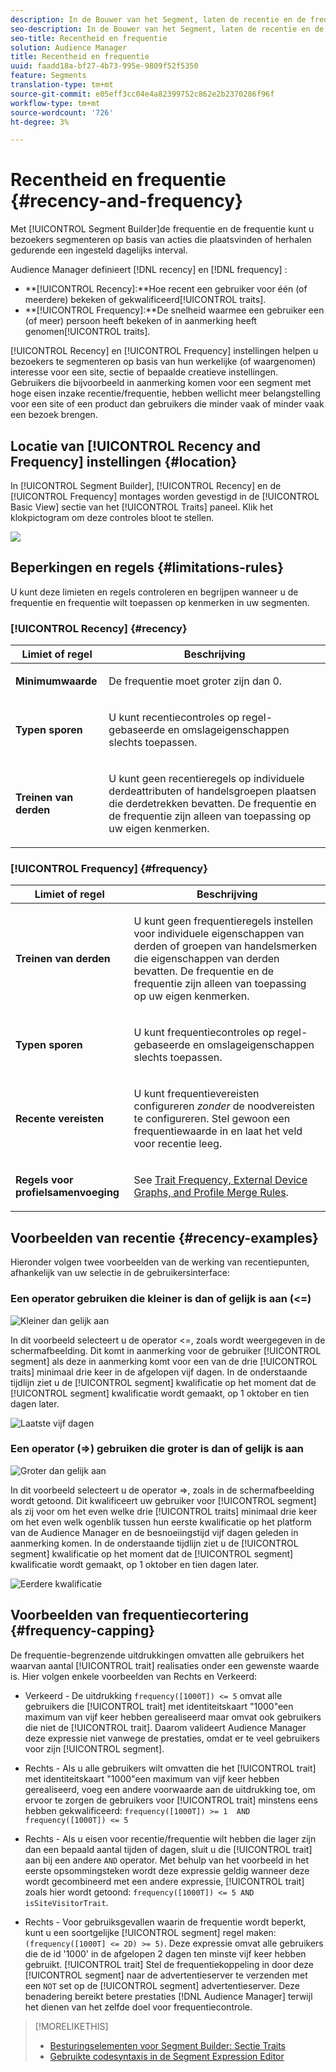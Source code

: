 ```yaml
---
description: In de Bouwer van het Segment, laten de recentie en de frequentie u bezoekers segmenteren die op acties voorkomen of zich over een bepaald dagelijks interval herhalen.
seo-description: In de Bouwer van het Segment, laten de recentie en de frequentie u bezoekers segmenteren die op acties voorkomen of zich over een bepaald dagelijks interval herhalen.
seo-title: Recentheid en frequentie
solution: Audience Manager
title: Recentheid en frequentie
uuid: faadd18a-bf27-4b73-995e-9809f52f5350
feature: Segments
translation-type: tm+mt
source-git-commit: e05eff3cc04e4a82399752c862e2b2370286f96f
workflow-type: tm+mt
source-wordcount: '726'
ht-degree: 3%

---
```



# Recentheid en frequentie {#recency-and-frequency}

Met [!UICONTROL Segment Builder]de frequentie en de frequentie kunt u bezoekers segmenteren op basis van acties die plaatsvinden of herhalen gedurende een ingesteld dagelijks interval.

Audience Manager definieert [!DNL recency] en [!DNL frequency] :

* **[!UICONTROL Recency]:**Hoe recent een gebruiker voor één (of meerdere) bekeken of gekwalificeerd[!UICONTROL traits].
* **[!UICONTROL Frequency]:**De snelheid waarmee een gebruiker een (of meer) persoon heeft bekeken of in aanmerking heeft genomen[!UICONTROL traits].

[!UICONTROL Recency] en [!UICONTROL Frequency] instellingen helpen u bezoekers te segmenteren op basis van hun werkelijke (of waargenomen) interesse voor een site, sectie of bepaalde creatieve instellingen. Gebruikers die bijvoorbeeld in aanmerking komen voor een segment met hoge eisen inzake recentie/frequentie, hebben wellicht meer belangstelling voor een site of een product dan gebruikers die minder vaak of minder vaak een bezoek brengen.

## Locatie van [!UICONTROL Recency and Frequency] instellingen {#location}

In [!UICONTROL Segment Builder], [!UICONTROL Recency] en de [!UICONTROL Frequency] montages worden gevestigd in de [!UICONTROL Basic View] sectie van het [!UICONTROL Traits] paneel. Klik het klokpictogram om deze controles bloot te stellen.

![](assets/recency_frequency.png)

## Beperkingen en regels {#limitations-rules}

U kunt deze limieten en regels controleren en begrijpen wanneer u de frequentie en frequentie wilt toepassen op kenmerken in uw segmenten.

### [!UICONTROL Recency] {#recency}

<table id="table_026064124C694D75B7A960457D50170B"> 
 <thead> 
  <tr> 
   <th colname="col1" class="entry"> Limiet of regel </th> 
   <th colname="col2" class="entry"> Beschrijving </th> 
  </tr> 
 </thead>
 <tbody> 
  <tr> 
   <td colname="col1"> <p> <b>Minimumwaarde</b> </p> </td> 
   <td colname="col2"> <p>De frequentie moet groter zijn dan 0. </p> </td> 
  </tr>
  <tr> 
   <td colname="col1"> <p> <b>Typen sporen</b> </p> </td> 
   <td colname="col2"> <p>U kunt recentiecontroles op regel-gebaseerde en omslageigenschappen slechts toepassen. </p> </td> 
  </tr> 
  <tr> 
   <td colname="col1"> <p> <b>Treinen van derden</b> </p> </td> 
   <td colname="col2"> <p>U kunt geen recentieregels op individuele derdeattributen of handelsgroepen plaatsen die derdetrekken bevatten. De frequentie en de frequentie zijn alleen van toepassing op uw eigen kenmerken. </p> </td> 
  </tr> 
 </tbody> 
</table>

### [!UICONTROL Frequency] {#frequency}

<table id="table_EBD621D26C8B4D03933E8C0753C892A7"> 
 <thead> 
  <tr> 
   <th colname="col1" class="entry"> Limiet of regel </th> 
   <th colname="col2" class="entry"> Beschrijving </th> 
  </tr> 
 </thead>
 <tbody> 
  <tr> 
   <td colname="col1"> <p> <b>Treinen van derden</b> </p> </td> 
   <td colname="col2"> <p>U kunt geen frequentieregels instellen voor individuele eigenschappen van derden of groepen van handelsmerken die eigenschappen van derden bevatten. De frequentie en de frequentie zijn alleen van toepassing op uw eigen kenmerken. </p> </td> 
  </tr> 
  <tr> 
   <td colname="col1"> <p> <b>Typen sporen</b> </p> </td> 
   <td colname="col2"> <p>U kunt frequentiecontroles op regel-gebaseerde en omslageigenschappen slechts toepassen. </p> </td> 
  </tr> 
  <tr> 
   <td colname="col1"> <p> <b>Recente vereisten</b> </p> </td> 
   <td colname="col2"> <p>U kunt frequentievereisten configureren <i>zonder</i> de noodvereisten te configureren. Stel gewoon een frequentiewaarde in en laat het veld voor recentie leeg. </p> </td> 
  </tr> 
  <tr> 
   <td colname="col1"> <p><b>Regels voor profielsamenvoeging</b> </p> </td> 
   <td colname="col2"> <p>See <a href="../../faq/faq-profile-merge.md#trait-freq-device-rules"> Trait Frequency, External Device Graphs, and Profile Merge Rules</a>. </p> </td> 
  </tr> 
 </tbody> 
</table>

## Voorbeelden van recentie {#recency-examples}

Hieronder volgen twee voorbeelden van de werking van recentiepunten, afhankelijk van uw selectie in de gebruikersinterface:

### Een operator gebruiken die kleiner is dan of gelijk is aan (&lt;=)

![Kleiner dan gelijk aan](assets/less-than-equal-to.png)

In dit voorbeeld selecteert u de operator &lt;=, zoals wordt weergegeven in de schermafbeelding. Dit komt in aanmerking voor de gebruiker [!UICONTROL segment] als deze in aanmerking komt voor een van de drie [!UICONTROL traits] minimaal drie keer in de afgelopen vijf dagen. In de onderstaande tijdlijn ziet u de [!UICONTROL segment] kwalificatie op het moment dat de [!UICONTROL segment] kwalificatie wordt gemaakt, op 1 oktober en tien dagen later.

![Laatste vijf dagen](assets/last-5-days.png)

### Een operator (=>) gebruiken die groter is dan of gelijk is aan

![Groter dan gelijk aan](assets/greater-than-equal-to.png)

In dit voorbeeld selecteert u de operator =>, zoals in de schermafbeelding wordt getoond. Dit kwalificeert uw gebruiker voor [!UICONTROL segment] als zij voor om het even welke drie [!UICONTROL traits] minimaal drie keer om het even welk ogenblik tussen hun eerste kwalificatie op het platform van de Audience Manager en de besnoeiingstijd vijf dagen geleden in aanmerking komen. In de onderstaande tijdlijn ziet u de [!UICONTROL segment] kwalificatie op het moment dat de [!UICONTROL segment] kwalificatie wordt gemaakt, op 1 oktober en tien dagen later.

![Eerdere kwalificatie](assets/earlier-qualification.png)


## Voorbeelden van frequentiecortering {#frequency-capping}

De frequentie-begrenzende uitdrukkingen omvatten alle gebruikers het waarvan aantal [!UICONTROL trait] realisaties onder een gewenste waarde is. Hier volgen enkele voorbeelden van Rechts en Verkeerd:

* Verkeerd - De uitdrukking `frequency([1000T]) <= 5` omvat alle gebruikers die [!UICONTROL trait] met identiteitskaart &quot;1000&quot;een maximum van vijf keer hebben gerealiseerd maar omvat ook gebruikers die niet de [!UICONTROL trait]. Daarom valideert Audience Manager deze expressie niet vanwege de prestaties, omdat er te veel gebruikers voor zijn [!UICONTROL segment].

* Rechts - Als u alle gebruikers wilt omvatten die het [!UICONTROL trait] met identiteitskaart &quot;1000&quot;een maximum van vijf keer hebben gerealiseerd, voeg een andere voorwaarde aan de uitdrukking toe, om ervoor te zorgen de gebruikers voor [!UICONTROL trait] minstens eens hebben gekwalificeerd:  `frequency([1000T]) >= 1  AND  frequency([1000T]) <= 5`

* Rechts - Als u eisen voor recentie/frequentie wilt hebben die lager zijn dan een bepaald aantal tijden of dagen, sluit u die [!UICONTROL trait] aan bij een andere `AND` operator. Met behulp van het voorbeeld in het eerste opsommingsteken wordt deze expressie geldig wanneer deze wordt gecombineerd met een andere expressie, [!UICONTROL trait] zoals hier wordt getoond: `frequency([1000T]) <= 5 AND isSiteVisitorTrait`.

* Rechts - Voor gebruiksgevallen waarin de frequentie wordt beperkt, kunt u een soortgelijke [!UICONTROL segment] regel maken: `(frequency([1000T] <= 2D) >= 5)`. Deze expressie omvat alle gebruikers die de id &#39;1000&#39; in de afgelopen 2 dagen ten minste vijf keer hebben gebruikt. [!UICONTROL trait] Stel de frequentiekoppeling in door deze [!UICONTROL segment] naar de advertentieserver te verzenden met een `NOT` set op de [!UICONTROL segment] advertentieserver. Deze benadering bereikt betere prestaties [!DNL Audience Manager] terwijl het dienen van het zelfde doel voor frequentiecontrole.

>[!MORELIKETHIS]
>
>* [Besturingselementen voor Segment Builder: Sectie Traits](../../features/segments/segment-builder.md#segment-builder-controls-traits)
>* [Gebruikte codesyntaxis in de Segment Expression Editor](../../features/segments/segment-code-syntax.md)

